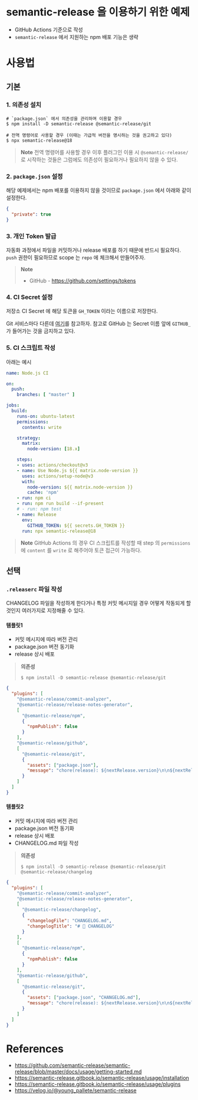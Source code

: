 # semantic-release 을 이용하기 위한 예제

* GitHub Actions 기준으로 작성
* `semantic-release` 에서 지원하는 npm 배포 기능은 생략

# 사용법

## 기본

### 1. 의존성 설치

```shell
# `package.json` 에서 의존성을 관리하며 이용할 경우
$ npm install -D semantic-release @semantic-release/git

# 전역 명령어로 사용할 경우 (이때는 가급적 버전을 명시하는 것을 권고하고 있다)
$ npx semantic-release@18
```

> **Note**
> 전역 명령어를 사용할 경우 이후 플러그인 이용 시 `@semantic-release/` 로 시작하는 것들은 그럼에도 의존성이 필요하거나 필요하지 않을 수 있다.

### 2. `package.json` 설정

해당 예제에서는 npm 배포를 이용하지 않을 것이므로 `package.json` 에서 아래와 같이 설정한다.

```json
{
  "private": true
}
```

### 3. 개인 Token 발급

자동화 과정에서 파일을 커밋하거나 release 배포를 하기 때문에 반드시 필요하다. `push` 권한이 필요하므로 scope 는 `repo` 에 체크해서 만들어주자.

> **Note**
> * GitHub - https://github.com/settings/tokens

### 4. CI Secret 설정

저장소 CI Secret 에 해당 토큰을 `GH_TOKEN` 이라는 이름으로 저장한다.

Git 서비스마다 다른데 [여기](https://github.com/semantic-release/semantic-release/blob/master/docs/usage/ci-configuration.md#push-access-to-the-remote-repository)를 참고하자. 참고로 GitHub 는 Secret 이름 앞에 `GITHUB_` 가 들어가는 것을 금지하고 있다.

### 5. CI 스크립트 작성

아래는 예시

```yaml
name: Node.js CI

on:
  push:
    branches: [ "master" ]

jobs:
  build:
    runs-on: ubuntu-latest
    permissions:
      contents: write

    strategy:
      matrix:
        node-version: [18.x]

    steps:
    - uses: actions/checkout@v3
    - name: Use Node.js ${{ matrix.node-version }}
      uses: actions/setup-node@v3
      with:
        node-version: ${{ matrix.node-version }}
        cache: 'npm'
    - run: npm ci
    - run: npm run build --if-present
    # - run: npm test
    - name: Release
      env:
        GITHUB_TOKEN: ${{ secrets.GH_TOKEN }}
      run: npx semantic-release@18
```

> **Note**
> GitHub Actions 의 경우 CI 스크립트를 작성할 때 step 의 `permissions` 에 `content` 를 `write` 로 해주어야 토큰 접근이 가능하다.

## 선택

### `.releaserc` 파일 작성

CHANGELOG 파일을 작성하게 한다거나 특정 커밋 메시지일 경우 어떻게 작동되게 할 것인지 여러가지로 지정해줄 수 있다.

#### 템플릿1

* 커밋 메시지에 따라 버전 관리
* package.json 버전 동기화
* release 상시 배포

> **의존성**
> ```shell
> $ npm install -D semantic-release @semantic-release/git
> ```

```json
{
  "plugins": [
    "@semantic-release/commit-analyzer",
    "@semantic-release/release-notes-generator",
    [
      "@semantic-release/npm",
      {
        "npmPublish": false
      }
    ],
    "@semantic-release/github",
    [
      "@semantic-release/git",
      {
        "assets": ["package.json"],
        "message": "chore(release): ${nextRelease.version}\n\n${nextRelease.notes}"
      }
    ]
  ]
}
```

#### 템플릿2

* 커밋 메시지에 따라 버전 관리
* package.json 버전 동기화
* release 상시 배포
* CHANGELOG.md 파일 작성

> **의존성**
> ```shell
> $ npm install -D semantic-release @semantic-release/git @semantic-release/changelog
> ```

```json
{
  "plugins": [
    "@semantic-release/commit-analyzer",
    "@semantic-release/release-notes-generator",
    [
      "@semantic-release/changelog",
      {
        "changelogFile": "CHANGELOG.md",
        "changelogTitle": "# 🚦 CHANGELOG"
      }
    ],
    [
      "@semantic-release/npm",
      {
        "npmPublish": false
      }
    ],
    "@semantic-release/github",
    [
      "@semantic-release/git",
      {
        "assets": ["package.json", "CHANGELOG.md"],
        "message": "chore(release): ${nextRelease.version}\n\n${nextRelease.notes}"
      }
    ]
  ]
}
```

# References

* https://github.com/semantic-release/semantic-release/blob/master/docs/usage/getting-started.md
* https://semantic-release.gitbook.io/semantic-release/usage/installation
* https://semantic-release.gitbook.io/semantic-release/usage/plugins
* https://velog.io/@young_pallete/semantic-release